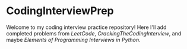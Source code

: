 ﻿# CodingInterviewPrep
Welcome to my coding interview practice repository!  Here I'll add completed problems from *LeetCode*, *CrackingTheCodingInterview*, and maybe *Elements of Programming Interviews in Python.*
